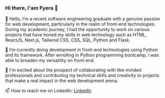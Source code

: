 ### Hi there, I'am Fyera 👋


🔭 Hello, I’m a recent software engineering graduate with a genuine passion for web development, particularly in the realm of front-end technologies.
During my academic journey, I had the opportunity to work on various projects that have honed my skills in web technology such as HTML, ReactJS, Next.js, Tailwind CSS, CSS, SQL, Python and Flask. 

🌱 I’m currently doing development in front-end technologies using Python and its framework. After enrolling in Python programming bootcamp, I was able to broaden my versatility on front-end.

👯 I'm excited about the prospect of collaborating with like-minded professionals and contributing my technical skills and creativity to projects that make a real impact in the web development arena.


📫 How to reach me on LinkedIn: <a href="https://www.linkedin.com/in/norsyazfyera-rosli/">LinkedIn</a>
